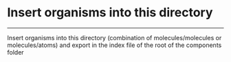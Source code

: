 # Insert organisms into this directory

---

Insert organisms into this directory (combination of molecules/molecules or molecules/atoms) and export in the index file of the root of the components folder
